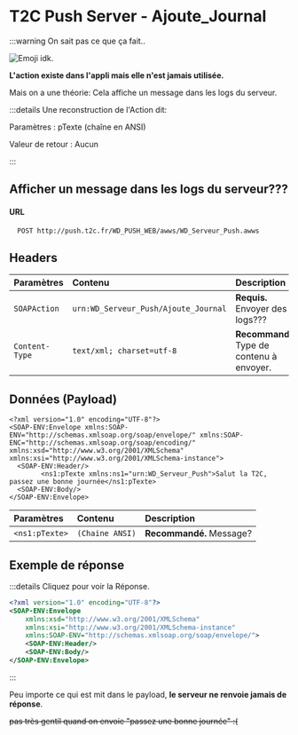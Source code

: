 # T2C Push Server - Ajoute_Journal

:::warning On sait pas ce que ça fait..

![Emoji idk.](/idk.png)

**L'action existe dans l'appli mais elle n'est jamais utilisée.**

Mais on a une théorie:
Cela affiche un message dans les logs du serveur.

:::details Une reconstruction de l'Action dit:

Paramètres :
pTexte (chaîne en ANSI)

Valeur de retour :
Aucun

:::

## Afficher un message dans les logs du serveur???

#### URL
```
  POST http://push.t2c.fr/WD_PUSH_WEB/awws/WD_Serveur_Push.awws
```

## Headers
| Paramètres    | Contenu                                     | Description                                |
| :------------ | :------------------------------------------ | :----------------------------------------- |
| `SOAPAction`  | `urn:WD_Serveur_Push/Ajoute_Journal`        | **Requis.** Envoyer des logs???            |
| `Content-Type`| `text/xml; charset=utf-8`                   | **Recommandé.** Type de contenu à envoyer. |

## Données (Payload)

```xml{4}
<?xml version="1.0" encoding="UTF-8"?>
<SOAP-ENV:Envelope xmlns:SOAP-ENV="http://schemas.xmlsoap.org/soap/envelope/" xmlns:SOAP-ENC="http://schemas.xmlsoap.org/soap/encoding/" xmlns:xsd="http://www.w3.org/2001/XMLSchema" xmlns:xsi="http://www.w3.org/2001/XMLSchema-instance">
  <SOAP-ENV:Header/>
		<ns1:pTexte xmlns:ns1="urn:WD_Serveur_Push">Salut la T2C, passez une bonne journée</ns1:pTexte>
  <SOAP-ENV:Body/>
</SOAP-ENV:Envelope>
```

| Paramètres     | Contenu                                     | Description                                |
| :------------- | :------------------------------------------ | :----------------------------------------- |
| `<ns1:pTexte>` | `(Chaine ANSI)`                             | **Recommandé.** Message?                   |


## Exemple de réponse

:::details Cliquez pour voir la Réponse.
```xml
<?xml version="1.0" encoding="UTF-8"?>
<SOAP-ENV:Envelope
	xmlns:xsd="http://www.w3.org/2001/XMLSchema"
	xmlns:xsi="http://www.w3.org/2001/XMLSchema-instance"
	xmlns:SOAP-ENV="http://schemas.xmlsoap.org/soap/envelope/">
	<SOAP-ENV:Header/>
	<SOAP-ENV:Body/>
</SOAP-ENV:Envelope>
```
:::

Peu importe ce qui est mit dans le payload, **le serveur ne renvoie jamais de réponse**.

~~pas très gentil quand on envoie "passez une bonne journée" :(~~
